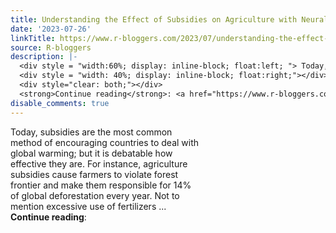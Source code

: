 ```yaml
---
title: Understanding the Effect of Subsidies on Agriculture with Neural Networks
date: '2023-07-26'
linkTitle: https://www.r-bloggers.com/2023/07/understanding-the-effect-of-subsidies-on-agriculture-with-neural-networks/
source: R-bloggers
description: |-
  <div style = "width:60%; display: inline-block; float:left; "> Today, subsidies are the most common method of encouraging countries to deal with global warming; but it is debatable how effective they are. For instance, agriculture subsidies cause farmers to violate forest frontier and make them responsible for 14% of global deforestation every year. Not to mention excessive use of fertilizers ...</div>
  <div style = "width: 40%; display: inline-block; float:right;"></div>
  <div style="clear: both;"></div>
  <strong>Continue reading</strong>: <a href="https://www.r-bloggers.com/2023/07/understandin ...
disable_comments: true
---
```

<div style = "width:60%; display: inline-block; float:left; "> Today, subsidies are the most common method of encouraging countries to deal with global warming; but it is debatable how effective they are. For instance, agriculture subsidies cause farmers to violate forest frontier and make them responsible for 14% of global deforestation every year. Not to mention excessive use of fertilizers ...</div>
<div style = "width: 40%; display: inline-block; float:right;"></div>
<div style="clear: both;"></div>
<strong>Continue reading</strong>: <a href="https://www.r-bloggers.com/2023/07/understandin ...